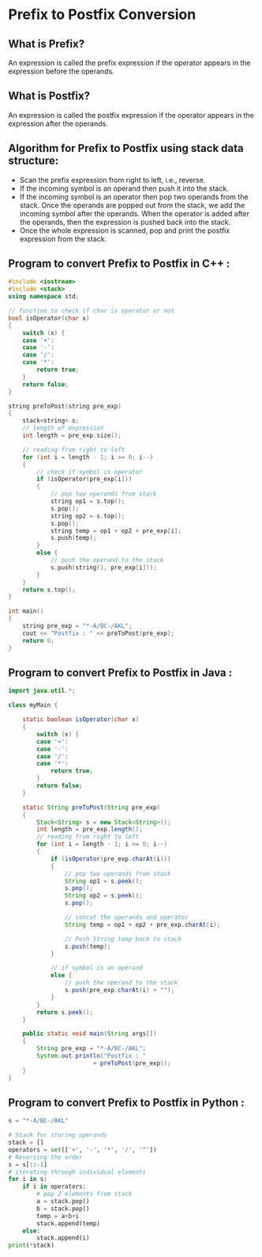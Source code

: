 # Prefix to Postfix Conversion

## What is Prefix?
An expression is called the prefix expression if the operator appears in the expression before the operands.

## What is Postfix?
An expression is called the postfix expression if the operator appears in the expression after the operands.

## Algorithm for Prefix to Postfix using stack data structure:
* Scan the prefix expression from right to left, i.e., reverse.
* If the incoming symbol is an operand then push it into the stack.
* If the incoming symbol is an operator then pop two operands from the stack. Once the operands are popped out from the stack, we add the incoming symbol after the operands. When the operator is added after the operands, then the expression is pushed back into the stack.
* Once the whole expression is scanned, pop and print the postfix expression from the stack.

## Program to convert Prefix to Postfix in C++ :

```cpp
#include <iostream>
#include <stack>
using namespace std;

// function to check if char is operator or not
bool isOperator(char x)
{
	switch (x) {
	case '+':
	case '-':
	case '/':
	case '*':
		return true;
	}
	return false;
}

string preToPost(string pre_exp)
{
	stack<string> s;
	// length of expression
	int length = pre_exp.size();

	// reading from right to left
	for (int i = length - 1; i >= 0; i--)
	{
		// check if symbol is operator
		if (isOperator(pre_exp[i]))
		{
			// pop two operands from stack
			string op1 = s.top();
			s.pop();
			string op2 = s.top();
			s.pop();
			string temp = op1 + op2 + pre_exp[i];
			s.push(temp);
		}
		else {
			// push the operand to the stack
			s.push(string(1, pre_exp[i]));
		}
	}
	return s.top();
}

int main()
{
	string pre_exp = "*-A/BC-/AKL";
	cout << "Postfix : " << preToPost(pre_exp);
	return 0;
}
```

## Program to convert Prefix to Postfix in Java : 

```java
import java.util.*;

class myMain {

	static boolean isOperator(char x)
	{
		switch (x) {
		case '+':
		case '-':
		case '/':
		case '*':
			return true;
		}
		return false;
	}

	static String preToPost(String pre_exp)
	{
		Stack<String> s = new Stack<String>();
		int length = pre_exp.length();
		// reading from right to left
		for (int i = length - 1; i >= 0; i--)
		{
			if (isOperator(pre_exp.charAt(i)))
			{
				// pop two operands from stack
				String op1 = s.peek();
				s.pop();
				String op2 = s.peek();
				s.pop();

				// concat the operands and operator
				String temp = op1 + op2 + pre_exp.charAt(i);

				// Push String temp back to stack
				s.push(temp);
			}

			// if symbol is an operand
			else {
				// push the operand to the stack
				s.push(pre_exp.charAt(i) + "");
			}
		}
		return s.peek();
	}

	public static void main(String args[])
	{
		String pre_exp = "*-A/BC-/AKL";
		System.out.println("Postfix : "
						+ preToPost(pre_exp));
	}
}
```


## Program to convert Prefix to Postfix in Python :

```python
s = "*-A/BC-/AKL"

# Stack for storing operands
stack = []
operators = set(['+', '-', '*', '/', '^'])
# Reversing the order
s = s[::-1]
# iterating through individual elements
for i in s:
	if i in operators:
		# pop 2 elements from stack
		a = stack.pop()
		b = stack.pop()
		temp = a+b+i
		stack.append(temp)
	else:
		stack.append(i)
print(*stack)
```
